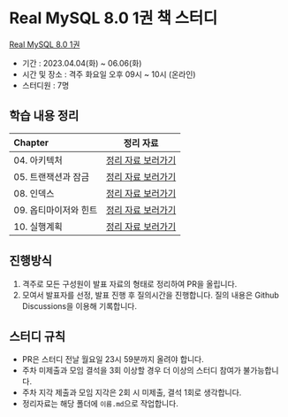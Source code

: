 # Real MySQL 8.0 1권 책 스터디

[Real MySQL 8.0 1권](http://www.yes24.com/Product/Goods/103415627)

- 기간 : 2023.04.04(화) ~ 06.06(화)
- 시간 및 장소 : 격주 화요일 오후 09시 ~ 10시 (온라인)
- 스터디원 : 7명

## 학습 내용 정리

| Chapter       | 정리 자료 
:--------------|:-----:
| 04. 아키텍처      |[정리 자료 보러가기](https://github.com/Learning-Is-Vital-In-Development/23-6-RealMySQL/tree/main/ch04)
| 05. 트랜잭션과 잠금  |[정리 자료 보러가기](https://github.com/Learning-Is-Vital-In-Development/23-6-RealMySQL/tree/main/ch05)
| 08. 인덱스       |[정리 자료 보러가기](https://github.com/Learning-Is-Vital-In-Development/23-6-RealMySQL/tree/main/ch08)
| 09. 옵티마이저와 힌트 |[정리 자료 보러가기](https://github.com/Learning-Is-Vital-In-Development/23-6-RealMySQL/tree/main/ch09)
| 10. 실행계획      |[정리 자료 보러가기](https://github.com/Learning-Is-Vital-In-Development/23-6-RealMySQL/tree/main/ch10)

## 진행방식

1. 격주로 모든 구성원이 발표 자료의 형태로 정리하여 PR을 올립니다.
2. 모여서 발표자를 선정, 발표 진행 후 질의시간을 진행합니다. 질의 내용은 Github Discussions을 이용해 기록합니다.

## 스터디 규칙

- PR은 스터디 전날 월요일 23시 59분까지 올려야 합니다.
- 주차 미제출과 모임 결석을 3회 이상할 경우 더 이상의 스터디 참여가 불가능합니다.
- 주차 지각 제출과 모임 지각은 2회 시 미제출, 결석 1회로 생각합니다.
- 정리자료는 해당 폴더에 `이름.md`으로 작업합니다.
